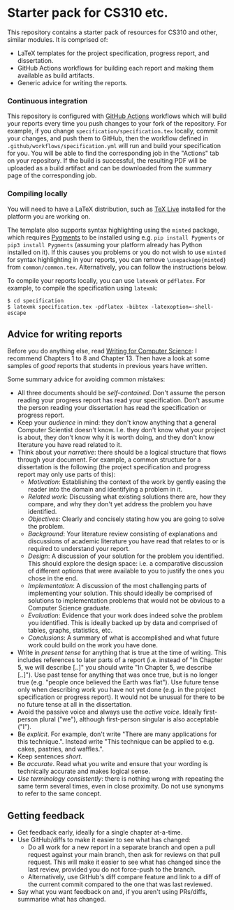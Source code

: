# Starter pack for CS310 etc.

This repository contains a starter pack of resources for CS310 and other, similar modules. It is comprised of:

- LaTeX templates for the project specification, progress report, and dissertation.
- GitHub Actions workflows for building each report and making them available as build artifacts.
- Generic advice for writing the reports.

### Continuous integration

This repository is configured with [GitHub Actions](https://docs.github.com/en/actions) workflows which will build your reports every time you push changes to your fork of the repository. For example, if you change `specification/specification.tex` locally, commit your changes, and push them to GitHub, then the workflow defined in `.github/workflows/specification.yml` will run and build your specification for you. You will be able to find the corresponding job in the "Actions" tab on your repository. If the build is successful, the resulting PDF will be uploaded as a build artifact and can be downloaded from the summary page of the corresponding job.

### Compiling locally

You will need to have a LaTeX distribution, such as [TeX Live](https://www.tug.org/texlive/) installed for the platform you are working on.

The template also supports syntax highlighting using the `minted` package, which requires [Pygments](https://pygments.org) to be installed using e.g. `pip install Pygments` or `pip3 install Pygments` (assuming your platform already has Python installed on it). If this causes you problems or you do not wish to use `minted` for syntax highlighting in your reports, you can remove `\usepackage{minted}` from `common/common.tex`. Alternatively, you can follow the instructions below.

To compile your reports locally, you can use `latexmk` or `pdflatex`. For example, to compile the specification using `latexmk`:

```
$ cd specification
$ latexmk specification.tex -pdflatex -bibtex -latexoption=-shell-escape
```

## Advice for writing reports

Before you do anything else, read [Writing for Computer Science](http://encore.lib.warwick.ac.uk/iii/encore/record/C__Rb2777534): I recommend Chapters 1 to 8 and Chapter 13. Then have a look at some samples of _good_ reports that students in previous years have written.

Some summary advice for avoiding common mistakes:

- All three documents should be _self-contained_. Don't assume the person reading your progress report has read your specification. Don't assume the person reading your dissertation has read the specification or progress report.
- Keep your _audience_ in mind: they don't know anything that a general Computer Scientist doesn't know. I.e. they don't know what your project is about, they don't know why it is worth doing, and they don't know literature you have read related to it.
- Think about your _narrative_: there should be a logical structure that flows through your document. For example, a common structure for a dissertation is the following (the project specification and progress report may only use parts of this):
    - _Motivation_: Establishing the context of the work by gently easing the reader into the domain and identifying a problem in it.
    - _Related work_: Discussing what existing solutions there are, how they compare, and why they don't yet address the problem you have identified.
    - _Objectives_: Clearly and concisely stating how you are going to solve the problem.
    - _Background_: Your literature review consisting of explanations and discussions of academic literature you have read that relates to or is required to understand your report.
    - _Design_: A discussion of your solution for the problem you identified. This should explore the design space: i.e. a comparative discussion of different options that were available to you to justify the ones you chose in the end.
    - _Implementation_: A discussion of the most challenging parts of implementing your solution. This should ideally be comprised of solutions to implementation problems that would not be obvious to a Computer Science graduate.
    - _Evaluation_: Evidence that your work does indeed solve the problem you identified. This is ideally backed up by data and comprised of tables, graphs, statistics, etc.
    - _Conclusions_: A summary of what is accomplished and what future work could build on the work you have done.
- Write in _present tense_ for anything that is true at the time of writing. This includes references to later parts of a report (i.e. instead of "In Chapter 5, we will describe [..]" you should write "In Chapter 5, we describe [..]"). Use past tense for anything that was once true, but is no longer true (e.g. "people once believed the Earth was flat"). Use future tense only when describing work you have not yet done (e.g. in the project specification or progress report). It would not be unusual for there to be no future tense at all in the dissertation.
- Avoid the passive voice and always use the _active voice_. Ideally first-person plural ("we"), although first-person singular is also acceptable ("I").
- Be _explicit_. For example, don't write "There are many applications for this technique.". Instead write "This technique can be applied to e.g. cakes, pastries, and waffles.".
- Keep sentences _short_.
- Be _accurate_. Read what you write and ensure that your wording is technically accurate and makes logical sense.
- _Use terminology consistently_: there is nothing wrong with repeating the same term several times, even in close proximity. Do not use synonyms to refer to the same concept.

## Getting feedback

- Get feedback early, ideally for a single chapter at-a-time.
- Use GitHub/diffs to make it easier to see what has changed:
    - Do all work for a new report in a separate branch and open a pull request against your main branch, then ask for reviews on that pull request. This will make it easier to see what has changed since the last review, provided you do not force-push to the branch.
    - Alternatively, use GitHub's diff compare feature and link to a diff of the current commit compared to the one that was last reviewed.
- Say what you want feedback on and, if you aren't using PRs/diffs, summarise what has changed.
